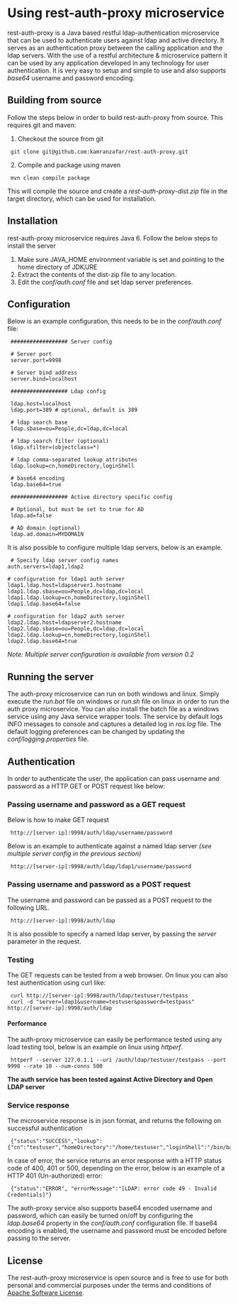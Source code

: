 Using rest-auth-proxy microservice
==================================

rest-auth-proxy is a Java based restful ldap-authentication microservice that can be used to authenticate users against ldap and
active directory. It serves as an authentication proxy between the calling application and the ldap servers. 
With the use of a restful architecture & microservice pattern it can be used by any application developed in any technology for user authentication. 
It is very easy to setup and simple to use and also supports *base64* username and password encoding.

Building from source
--------------------

Follow the steps below in order to build rest-auth-proxy from source. This requires git and maven:

1. Checkout the source from git
<pre><code> git clone git&#64;github.com:kamranzafar/rest-auth-proxy.git
</code></pre>

2. Compile and package using maven
<pre><code> mvn clean compile package
</code></pre>

This will compile the source and create a *rest-auth-proxy-dist.zip* file in the target directory, which can be used for installation.

Installation
------------

rest-auth-proxy microservice requires Java 6. Follow the below steps to install the server

1. Make sure JAVA_HOME environment variable is set and pointing to the home directory of JDK/JRE
2. Extract the contents of the dist-zip file to any location.
3. Edit the *conf/auth.conf* file and set ldap server preferences. 

Configuration
-------------

Below is an example configuration, this needs to be in the *conf/auth.conf* file:
<pre><code> ################## Server config

 # Server port
 server.port=9998

 # Server bind address
 server.bind=localhost

 ################## Ldap config
 
 ldap.host=localhost
 ldap.port=389 # optional, default is 389

 # ldap search base
 ldap.sbase=ou=People,dc=ldap,dc=local

 # ldap search filter (optional)
 ldap.sfilter=(objectclass=*)

 # ldap comma-separated lookup attributes
 ldap.lookup=cn,homeDirectory,loginShell

 # base64 encoding
 ldap.base64=true

 ################## Active directory specific config

 # Optional, but must be set to true for AD
 ldap.ad=false

 # AD domain (optional)
 ldap.ad.domain=MYDOMAIN
</code></pre>

It is also possible to configure multiple ldap servers, below is an example.
<pre><code> # Specify ldap server config names
auth.servers=ldap1,ldap2

# configuration for ldap1 auth server
ldap1.ldap.host=ldapserver1.hostname
ldap1.ldap.sbase=ou=People,dc=ldap,dc=local
ldap1.ldap.lookup=cn,homeDirectory,loginShell
ldap1.ldap.base64=false

# configuration for ldap2 auth server
ldap2.ldap.host=ldapserver2.hostname
ldap2.ldap.sbase=ou=People,dc=ldap,dc=local
ldap2.ldap.lookup=cn,homeDirectory,loginShell
ldap2.ldap.base64=true
</code></pre>

*Note: Multiple server configuration is available from version 0.2*

Running the server
------------------

The auth-proxy microservice can run on both windows and linux. Simply execute the *run.bat* file on windows or *run.sh* file on linux
in order to run the auth proxy microservice. You can also install the batch file as a windows service using any Java service wrapper
tools. The service by default logs INFO messages to console and captures a detailed log in *ras.log* file. The default logging 
preferences can be changed by updating the *conf/logging.properties* file.

Authentication
--------------

In order to authenticate the user, the application can pass username and password as a HTTP GET or POST request like below:

### Passing username and password as a GET request
Below is how to make GET request
<pre><code> http://[server-ip]:9998/auth/ldap/username/password
</code></pre>

Below is an example to authenticate against a named ldap server *(see multiple server config in the previous section)*
<pre><code> http://[server-ip]:9998/auth/ldap/ldap1/username/password
</code></pre>

### Passing username and password as a POST request
The username and password can be passed as a POST request to the following URL.
<pre><code> http://[server-ip]:9998/auth/ldap
</code></pre>

It is also possible to specify a named ldap server, by passing the *server* parameter in the request.

### Testing
The GET requests can be tested from a web browser. On linux you can also test authentication using curl like:
<pre><code> curl http://[server-ip]:9998/auth/ldap/testuser/testpass
 curl -d "server=ldap1&username=testuser&password=testpass" http://[server-ip]:9998/auth/ldap
</code></pre>

#### Performance
The auth-proxy microservice can easily be performance tested using any load testing tool, below is an example on linux using *httperf*.
<pre><code> httperf --server 127.0.1.1 --uri /auth/ldap/testuser/testpass --port 9998 --rate 10 --num-conns 500
</code></pre>

__The auth service has been tested against Active Directory and Open LDAP server__

### Service response
The microservice response is in json format, and returns the following on successful authentication
<pre><code> {"status":"SUCCESS","lookup":{"cn":"testuser","homeDirectory":"/home/testuser","loginShell":"/bin/bash"}}
</code></pre>

In case of error, the service returns an error response with a HTTP status code of 400, 401 or 500, depending on the error, below is 
an example of a HTTP 401 (Un-authorized) error:
<pre><code> {"status":"ERROR", "errorMessage":"[LDAP: error code 49 - Invalid Credentials]"}
</code></pre>

The auth-proxy service also supports base64 encoded username and password, which can easily be turned on/off by configuring the *ldap.base64* property
in the *conf/auth.conf* configuration file. If base64 encoding is enabled, the username and password must be encoded before passing to the server.

License
-------

The rest-auth-proxy microservice is open source and is free to use for both personal and commercial purposes under the terms and
conditions of [Apache Software License](http://www.apache.org/licenses/LICENSE-2.0.html "ASL 2.0").
